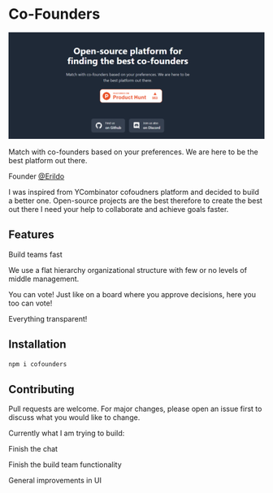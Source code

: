 # Co-Founders
![homepage](src/images/homepageImg.png)

Match with co-founders based on your preferences. We are here to be the best platform out there.

Founder [@Erildo](https://www.linkedin.com/in/erildo-shuli/)

I was inspired from YCombinator cofoudners platform and decided to build a better one.
Open-source projects are the best therefore to create the best out there I need your help to collaborate and achieve goals faster.
## Features
Build teams fast 

We use a flat hierarchy organizational structure with few or no levels of middle management.

You can vote! Just like on a board where you approve decisions, here you too can vote! 

Everything transparent!

## Installation
```bash
npm i cofounders
```

## Contributing
Pull requests are welcome. For major changes, please open an issue first to discuss what you would like to change.

Currently what I am trying to build:

Finish the chat

Finish the build team functionality

General improvements in UI